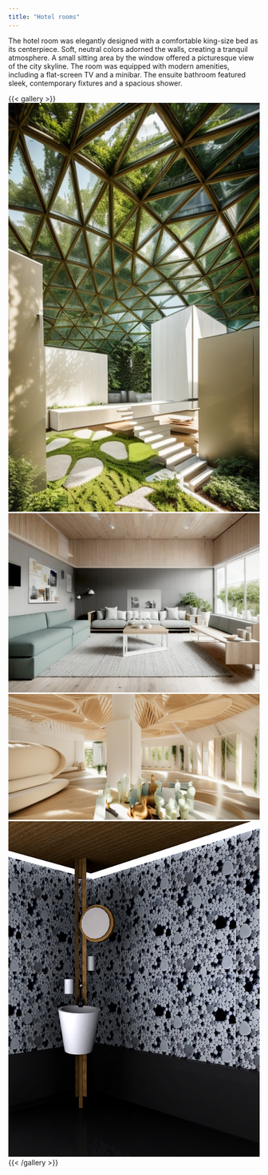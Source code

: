 ```yaml
---
title: "Hotel rooms"
---
```


The hotel room was elegantly designed with a comfortable king-size bed as its
centerpiece. Soft, neutral colors adorned the walls, creating a tranquil
atmosphere. A small sitting area by the window offered a picturesque view of the
city skyline. The room was equipped with modern amenities, including a
flat-screen TV and a minibar. The ensuite bathroom featured sleek, contemporary
fixtures and a spacious shower.

{{< gallery >}}
<img src="featured.png" class="grid-w50 md:grid-w33 xl:grid-w25" />
<img src="interior_01.png" class="grid-w50 md:grid-w33 xl:grid-w25" />
<img src="interior_02.png" class="grid-w50 md:grid-w33 xl:grid-w25" />
<img src="interior_03.png" class="grid-w50 md:grid-w33 xl:grid-w25" />
{{< /gallery >}}
